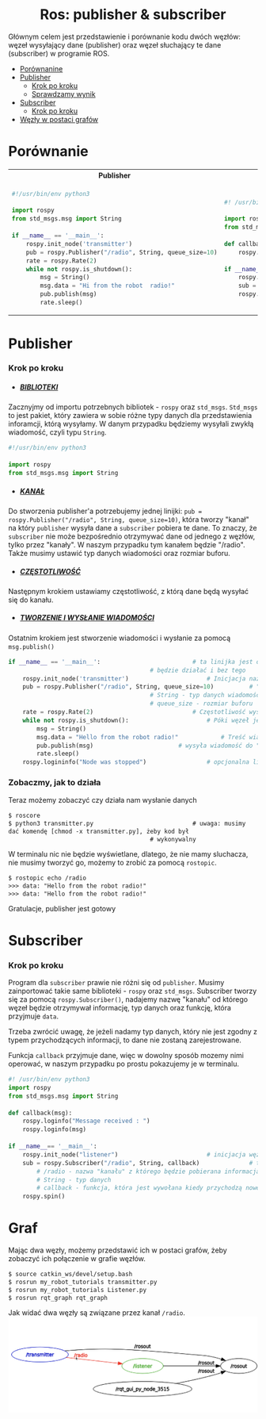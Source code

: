 <div align="center">
<h1>Ros: publisher & subscriber</h1>
</div>
Głównym celem jest przedstawienie i porównanie kodu dwóch węzłów: węzeł wysyłający dane (publisher) oraz węzeł słuchający te dane (subscriber) w programie ROS. 

- [Porównanine](#porównanie)
- [Publisher](#publisher)
	- [Krok po kroku](#krok-po-kroku)
	- [Sprawdzamy wynik](#zobaczmy-jak-to-działa)
- [Subscriber](#subscriber)
	- [Krok po kroku](#krok-po-kroku-1)
- [Węzły w postaci grafów](#grafy)

# Porównanie
<table>
<tr>
<th>Publisher</th>
<th>Subscriber</th>
</tr>
<tr>
<td>
  
```py
#!/usr/bin/env python3

import rospy
from std_msgs.msg import String

if __name__ == '__main__':
	rospy.init_node('transmitter')
	pub = rospy.Publisher("/radio", String, queue_size=10)
	rate = rospy.Rate(2)
	while not rospy.is_shutdown():
		msg = String()
		msg.data = "Hi from the robot  radio!"
		pub.publish(msg)
		rate.sleep()
```
  
</td>
<td>

```py
#! /usr/bin/env python3

import rospy
from std_msgs.msg import String

def callback(msg):
    rospy.loginfo(msg)

if __name__== '__main__':
    rospy.init_node("listener")
    sub = rospy.Subscriber("/radio", String, callback)
    rospy.spin()
```

</td>
</tr>
</table>

# Publisher

### Krok po kroku

- ##### <ins>BIBLIOTEKI</ins>

Zacznyjmy od importu potrzebnych bibliotek - `rospy` oraz `std_msgs`. `Std_msgs` to jest pakiet, który zawiera w sobie różne typy danych dla przedstawienia inforamcji, którą wysyłamy. W danym przypadku będziemy wysyłali zwykłą wiadomość, czyli typu `String`. 
```py
#!/usr/bin/env python3

import rospy
from std_msgs.msg import String
```
- ##### <ins>KANAŁ</ins>

Do stworzenia publisher'a potrzebujemy jednej linijki: `pub = rospy.Publisher("/radio", String, queue_size=10)`, która tworzy "kanał" na który `publisher` wysyła dane a `subscriber` pobiera te dane. To znaczy, że `subscriber` nie może bezpośrednio otrzymywać dane od jednego z węzłów, tylko przez "kanały". W naszym przypadku tym kanałem będzie "/radio". Także musimy ustawić typ danych wiadomości oraz rozmiar buforu.
- ##### <ins>CZĘSTOTLIWOŚĆ</ins>
Następnym krokiem ustawiamy częstotliwość, z którą dane będą wysyłać się do kanału. 
- ##### <ins>TWORZENIE I WYSŁANIE WIADOMOŚCI</ins>
Ostatnim krokiem jest stworzenie wiadomości i wysłanie za pomocą `msg.publish()`
```py
if __name__ == '__main__':							# ta linijka jest opcjonalna. Ona nie ma nic wspólnego z ROSem. Ten kod	
										# będzie działać i bez tego
	rospy.init_node('transmitter')						# Inicjacja nazwy węzła
	pub = rospy.Publisher("/radio", String, queue_size=10)			# "/Radio" - "mostek" przez który przepływają dane
										# String - typ danych wiadomości
										# queue_size - rozmiar buforu
	rate = rospy.Rate(2)							# Częstotliwość wysyłania danych - 2 Hz
	while not rospy.is_shutdown():						# Póki węzeł jest aktywny
		msg = String()							
		msg.data = "Hello from the robot radio!"			# Treść wiadomości, którą wysyłamy
		pub.publish(msg)						# wysyła wiadomość do "mostka", czyli do "/Radio", stworzonego przez nas
		rate.sleep()							 
	rospy.logininfo("Node was stopped")					# opcjonalna linijka informująca, że węzeł został zatrzymany
```
### Zobaczmy, jak to działa
Teraz możemy zobaczyć czy działa nam wysłanie danych
```
$ roscore
$ python3 transmitter.py							# uwaga: musimy dać komendę [chmod -x transmitter.py], żeby kod był
										# wykonywalny
```
W terminalu nic nie będzie wyświetlane, dlatego, że nie mamy sluchacza,  nie musimy tworzyć go, możemy to zrobić za pomocą `rostopic`.
```
$ rostopic echo /radio
>>> data: "Hello from the robot radio!"
>>> data: "Hello from the robot radio!"
```
Gratulacje, publisher jest gotowy

# Subscriber
### Krok po kroku
Program dla `subscriber` prawie nie różni się od `publisher`. Musimy zainportować takie same biblioteki - `rospy` oraz `std_msgs`. Subscriber tworzy się za pomocą `rospy.Subscriber()`, nadajemy nazwę "kanału" od którego węzeł będzie otrzymywał informację, typ danych oraz funkcję, która przyjmuje `data`.

Trzeba zwrócić uwagę, że jeżeli nadamy typ danych, który nie jest zgodny z typem przychodzących informacji, to dane nie zostaną zarejestrowane. 

Funkcja `callback` przyjmuje dane, więc w dowolny sposób mozemy nimi operować, w naszym przypadku po prostu pokazujemy je w terminalu. 

```py
#! /usr/bin/env python3
import rospy
from std_msgs.msg import String

def callback(msg):
    rospy.loginfo("Message received : ")
    rospy.loginfo(msg)

if __name__== '__main__':
    rospy.init_node("listener")							# inicjacja węzła
    sub = rospy.Subscriber("/radio", String, callback)				# tworzy moduł, który przyjmuje dane od stworzonego wcześniej "kanału"
    	# /radio - nazwa "kanału" z którego będzie pobierana informacja
    	# String - typ danych
    	# callback - funkcja, która jest wywołana kiedy przychodzą nowe dane
    rospy.spin()
```


# Graf
Mając dwa węzły, możemy przedstawić ich w postaci grafów, żeby zobaczyć ich połączenie w grafie węzłów. 
```
$ source catkin_ws/devel/setup.bash
$ rosrun my_robot_tutorials transmitter.py
$ rosrun my_robot_tutorials Listener.py 
$ rosrun rqt_graph rqt_graph
```
Jak widać dwa węzły są związane przez kanał `/radio`. 
<img title="graph" alt="graph" src="/pic/node_graph_full.png">
